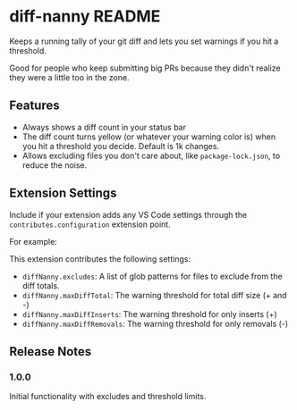 # diff-nanny README

Keeps a running tally of your git diff and lets you set warnings if you hit a threshold.

Good for people who keep submitting big PRs because they didn't realize they were a little too in the zone.

## Features

- Always shows a diff count in your status bar
- The diff count turns yellow (or whatever your warning color is) when you hit a threshold you decide. Default is 1k changes.
- Allows excluding files you don't care about, like `package-lock.json`, to reduce the noise.

## Extension Settings

Include if your extension adds any VS Code settings through the `contributes.configuration` extension point.

For example:

This extension contributes the following settings:

- `diffNanny.excludes`: A list of glob patterns for files to exclude from the diff totals.
- `diffNanny.maxDiffTotal`: The warning threshold for total diff size (+ and -)
- `diffNanny.maxDiffInserts`: The warning threshold for only inserts (+)
- `diffNanny.maxDiffRemovals`: The warning threshold for only removals (-)

## Release Notes

### 1.0.0

Initial functionality with excludes and threshold limits.
